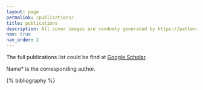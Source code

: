 ```yaml
---
layout: page
permalink: /publications/
title: publications
description: All cover images are randomly generated by https://pattern.monster, thanks!
nav: true
nav_order: 2
---
```


<!-- _pages/publications.md -->

<!-- Bibsearch Feature -->

The full publications list could be find at [Google Scholar](https://scholar.google.com/citations?user=HhRMqR0AAAAJ).

Name* is the corresponding author.



<!-- {% include bib_search.liquid %} -->

<div class="publications">

{% bibliography %}

</div>
